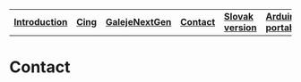 |||||||
|---|---|---|---|---|---|
| [**Introduction**](README.md) | [**Cing**](README-cing.md)  |[**GalejeNextGen**](README-GNG.md) |[**Contact**](README-contact.md)|[**Slovak version**](README-sk.md)|[**Arduino portable**](https://goo.gl/kuoLt5)|

# Contact
